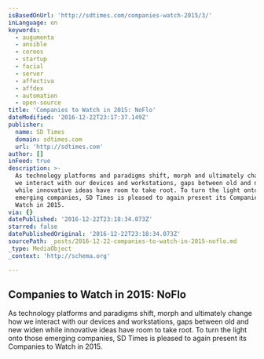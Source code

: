 ```yaml
---
isBasedOnUrl: 'http://sdtimes.com/companies-watch-2015/3/'
inLanguage: en
keywords:
  - augumenta
  - ansible
  - coreos
  - startup
  - facial
  - server
  - affectiva
  - affdex
  - automation
  - open-source
title: 'Companies to Watch in 2015: NoFlo'
dateModified: '2016-12-22T23:17:37.149Z'
publisher:
  name: SD Times
  domain: sdtimes.com
  url: 'http://sdtimes.com'
author: []
inFeed: true
description: >-
  As technology platforms and paradigms shift, morph and ultimately change how
  we interact with our devices and workstations, gaps between old and new widen
  while innovative ideas have room to take root. To turn the light onto those
  emerging companies, SD Times is pleased to again present its Companies to
  Watch in 2015.
via: {}
datePublished: '2016-12-22T23:18:34.073Z'
starred: false
datePublishedOriginal: '2016-12-22T23:18:34.073Z'
sourcePath: _posts/2016-12-22-companies-to-watch-in-2015-noflo.md
_type: MediaObject
_context: 'http://schema.org'

---
```

<article style=""><h1>Companies to Watch in 2015: NoFlo</h1><p>As technology platforms and paradigms shift, morph and ultimately change how we interact with our devices and workstations, gaps between old and new widen while innovative ideas have room to take root. To turn the light onto those emerging companies, SD Times is pleased to again present its Companies to Watch in 2015.</p></article>